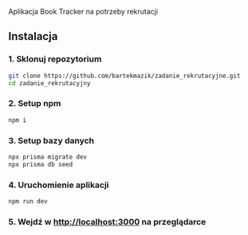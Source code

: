 

Aplikacja Book Tracker na potrzeby rekrutacji

## Instalacja

### 1. Sklonuj repozytorium
```bash
git clone https://github.com/bartekmazik/zadanie_rekrutacyjne.git
cd zadanie_rekrutacyjny
```
### 2. Setup npm
```bash
npm i
```
### 3. Setup bazy danych
```bash
npx prisma migrate dev
npx prisma db seed
```
### 4. Uruchomienie aplikacji
```bash
npm run dev
```
### 5. Wejdź w [http://localhost:3000](http://localhost:3000) na przeglądarce
